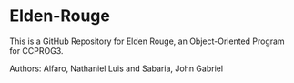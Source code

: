 # Elden-Rouge
This is a GitHub Repository for Elden Rouge, an Object-Oriented Program for CCPROG3.

Authors: Alfaro, Nathaniel Luis and Sabaria, John Gabriel
